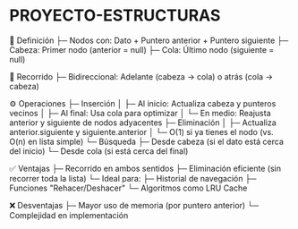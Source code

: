 # PROYECTO-ESTRUCTURAS
📌 Definición
├─ Nodos con: Dato + Puntero anterior + Puntero siguiente
├─ Cabeza: Primer nodo (anterior = null)
├─ Cola: Último nodo (siguiente = null)

🔄 Recorrido
├─ Bidireccional: Adelante (cabeza → cola) o atrás (cola → cabeza)

⚙️ Operaciones
├─ Inserción
│ ├─ Al inicio: Actualiza cabeza y punteros vecinos
│ ├─ Al final: Usa cola para optimizar
│ └─ En medio: Reajusta anterior y siguiente de nodos adyacentes
├─ Eliminación
│ ├─ Actualiza anterior.siguiente y siguiente.anterior
│ └─ O(1) si ya tienes el nodo (vs. O(n) en lista simple)
└─ Búsqueda
├─ Desde cabeza (si el dato está cerca del inicio)
└─ Desde cola (si está cerca del final)

✅ Ventajas
├─ Recorrido en ambos sentidos
├─ Eliminación eficiente (sin recorrer toda la lista)
└─ Ideal para:
├─ Historial de navegación
├─ Funciones "Rehacer/Deshacer"
└─ Algoritmos como LRU Cache

❌ Desventajas
├─ Mayor uso de memoria (por puntero anterior)
└─ Complejidad en implementación
